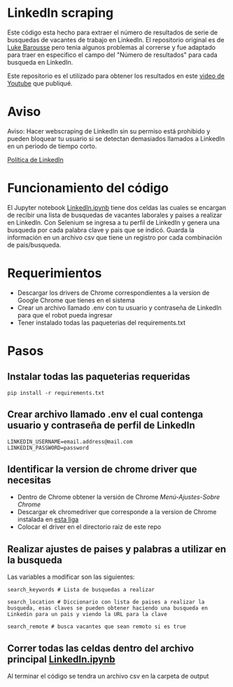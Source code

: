 # LinkedIn scraping

Este código esta hecho para extraer el número de resultados de serie de busquedas de vacantes de trabajo en LinkedIn. El repositorio original es de [Luke Barousse](https://github.com/lukebarousse/Job_Analysis) pero tenia algunos problemas al correrse y fue adaptado para traer en especifico el campo del "Número de resultados" para cada busqueda en LinkedIn.

Este repositorio es el utilizado para obtener los resultados en este [video de Youtube](https://www.youtube.com/watch?v=_VRO7JUEEKg) que publiqué.


# Aviso

Aviso: Hacer webscraping de LinkedIn sin su permiso está prohibido y pueden bloquear tu usuario si se detectan demasiados llamados a LinkedIn en un periodo de tiempo corto.

[Política de LinkedIn](https://www.linkedin.com/robots.txt)

# Funcionamiento del código
El Jupyter notebook [LinkedIn.ipynb](./LinkedIn.ipynb) tiene dos celdas las cuales se encargan de recibir una lista de busquedas de vacantes laborales  y paises a realizar en LinkedIn. Con Selenium se ingresa a tu perfil de LinkedIn y genera una busqueda por cada palabra clave y pais que se indicó. 
Guarda la información en un archivo csv que tiene un registro por cada combinación de pais/busqueda.


# Requerimientos
* Descargar los drivers de Chrome correspondientes a la version de Google Chrome que tienes en el sistema
* Crear un archivo llamado .env con tu usuario y contraseña de LinkedIn para que el robot pueda ingresar
* Tener instalado todas las paqueterias del requirements.txt

# Pasos
## Instalar todas las paqueterias requeridas
```
pip install -r requirements.txt
```
## Crear archivo llamado .env el cual contenga usuario y contraseña de perfil de LinkedIn
```
LINKEDIN_USERNAME=email.address@mail.com
LINKEDIN_PASSWORD=password
```
## Identificar la version de chrome driver que necesitas 
* Dentro de Chrome obtener la versión de Chrome *Menú-Ajustes-Sobre Chrome*
* Descargar ek chromedriver que corresponde a la version de Chrome instalada en [esta liga](https://chromedriver.chromium.org/downloads)
* Colocar el driver en el directorio raiz de este repo

## Realizar ajustes de paises y palabras a utilizar en la busqueda 
Las variables a modificar son las siguientes:
```
search_keywords # Lista de busquedas a realizar

search_location # Diccionario con lista de paises a realizar la busqueda, esas claves se pueden obtener haciendo una busqueda en Linkedin para un pais y viendo la URL para la clave

search_remote # busca vacantes que sean remoto si es true

```
## Correr todas las celdas dentro del archivo principal [LinkedIn.ipynb](LinkedIn.ipynb) 
Al terminar el código se tendra un archivo csv en la carpeta de output